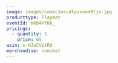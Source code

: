 ```yaml
---
image: images/comic1esudtpivoam9tjm.jpg
producttype: Playmat
eventId: mkb4XfKk_
pricings:
  - quantity: 1
    price: 65
asin: s-HJuCVztRd
merchandise: comiket
---
```

